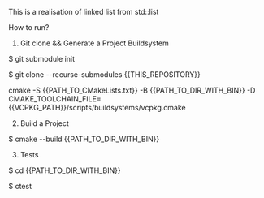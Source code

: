 This is a realisation of linked list from std::list

How to run?

1. Git clone && Generate a Project Buildsystem

$ git submodule init

$ git clone --recurse-submodules {{THIS_REPOSITORY}}

cmake -S {{PATH_TO_CMakeLists.txt}} -B {{PATH_TO_DIR_WITH_BIN}} -D CMAKE_TOOLCHAIN_FILE={{VCPKG_PATH}}/scripts/buildsystems/vcpkg.cmake

2. Build a Project

$ cmake --build {{PATH_TO_DIR_WITH_BIN}}

3. Tests

$ cd {{PATH_TO_DIR_WITH_BIN}}

$ ctest

